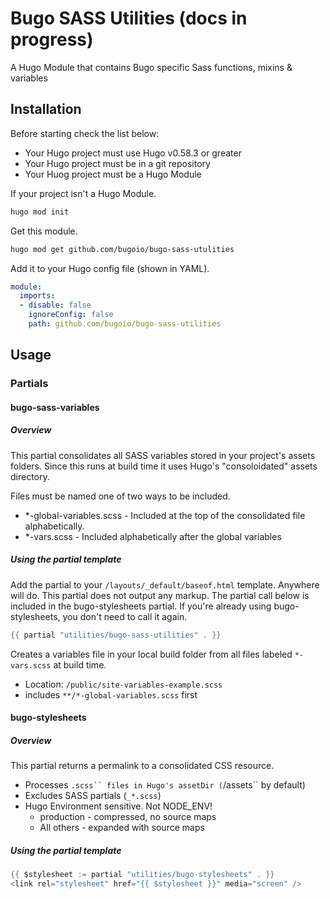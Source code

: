 # Bugo SASS Utilities (docs in progress)

A Hugo Module that contains Bugo specific Sass functions, mixins &amp; variables

## Installation

Before starting check the list below:

* Your Hugo project must use Hugo v0.58.3 or greater
* Your Hugo project must be in a git repository
* Your Huog project must be a Hugo Module

If your project isn't a Hugo Module.
```BASH
hugo mod init
```

Get this module.
```BASH
hugo mod get github.com/bugoio/bugo-sass-utulities
```

Add it to your Hugo config file (shown in YAML).
```YAML
module:
  imports:
  - disable: false
    ignoreConfig: false
    path: github.com/bugoio/bugo-sass-utilities
```

## Usage

### Partials

#### bugo-sass-variables

##### Overview

This partial consolidates all SASS variables stored in your project's assets folders. Since this runs at build time it uses Hugo's "consoloidated" assets directory. 

Files must be named one of two ways to be included.

* *-global-variables.scss - Included at the top of the consolidated file alphabetically.
* *-vars.scss - Included alphabetically after the global variables

##### Using the partial template

Add the partial to your ```/layouts/_default/baseof.html``` template. Anywhere will do. This partial does not output any markup. The partial call below is included in the bugo-stylesheets partial. If you're already using bugo-stylesheets, you don't need to call it again.

```GO
{{ partial "utilities/bugo-sass-utilities" . }}
```

Creates a variables file in your local build folder from all files labeled ```*-vars.scss``` at build time.

* Location: ```/public/site-variables-example.scss```
* includes ```**/*-global-variables.scss``` first

#### bugo-stylesheets

##### Overview

This partial returns a permalink to a consolidated CSS resource.

* Processes ```.scss`` files in Hugo's assetDir (```/assets`` by default)
* Excludes SASS partials (```_*.scss```)
* Hugo Environment sensitive. Not NODE_ENV!
  * production - compressed, no source maps
  * All others - expanded with source maps

##### Using the partial template
```GO
{{ $stylesheet := partial "utilities/bugo-stylesheets" . }}
<link rel="stylesheet" href="{{ $stylesheet }}" media="screen" />
```
